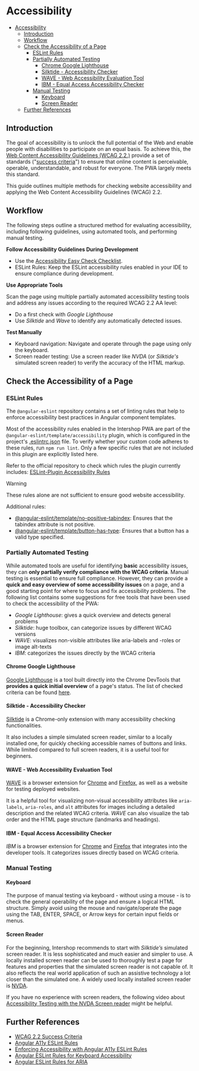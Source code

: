 <!--
kb_guide
kb_pwa
kb_everyone
kb_sync_latest_only
-->

# Accessibility

- [Accessibility](#accessibility)
  - [Introduction](#introduction)
  - [Workflow](#workflow)
  - [Check the Accessibility of a Page](#check-the-accessibility-of-a-page)
    - [ESLint Rules](#eslint-rules)
    - [Partially Automated Testing](#partially-automated-testing)
      - [Chrome Google Lighthouse](#chrome-google-lighthouse)
      - [Silktide - Accessibility Checker](#silktide---accessibility-checker)
      - [WAVE - Web Accessibility Evaluation Tool](#wave---web-accessibility-evaluation-tool)
      - [IBM - Equal Access Accessibility Checker](#ibm---equal-access-accessibility-checker)
    - [Manual Testing](#manual-testing)
      - [Keyboard](#keyboard)
      - [Screen Reader](#screen-reader)
  - [Further References](#further-references)

## Introduction

The goal of accessibility is to unlock the full potential of the Web and enable people with disabilities to participate on an equal basis.
To achieve this, the [Web Content Accessibility Guidelines (WCAG 2.2.)](https://wcagcom.wpenginepowered.com/resource/what-is-wcag/) provide a set of standards ("[success criteria](https://www.w3.org/WAI/WCAG22/Understanding/)") to ensure that online content is perceivable, operable, understandable, and robust for everyone.
The PWA largely meets this standard.

This guide outlines multiple methods for checking website accessibility and applying the Web Content Accessibility Guidelines (WCAG) 2.2.

## Workflow

The following steps outline a structured method for evaluating accessibility, including following guidelines, using automated tools, and performing manual testing.

**Follow Accessibility Guidelines During Development**

- Use the [Accessibility Easy Check Checklist](accessibility-easy-check.md).
- ESLint Rules: Keep the ESLint accessibility rules enabled in your IDE to ensure compliance during development.

**Use Appropriate Tools**

Scan the page using multiple partially automated accessibility testing tools and address any issues according to the required WCAG 2.2 AA level:

- Do a first check with _Google Lighthouse_
- Use _Silktide_ and _Wave_ to identify any automatically detected issues.

**Test Manually**

- Keyboard navigation: Navigate and operate through the page using only the keyboard.
- Screen reader testing: Use a screen reader like _NVDA_ (or _Silktide's_ simulated screen reader) to verify the accuracy of the HTML markup.

## Check the Accessibility of a Page

### ESLint Rules

The `@angular-eslint` repository contains a set of linting rules that help to enforce accessibility best practices in Angular component templates.

Most of the accessibility rules enabled in the Intershop PWA are part of the `@angular-eslint/template/accessibility` plugin, which is configured in the project's [.eslintrc.json](../../.eslintrc.json) file.
To verify whether your custom code adheres to these rules, run `npm run lint`.
Only a few specific rules that are not included in this plugin are explicitly listed here.

Refer to the official repository to check which rules the plugin currently includes: [ESLint-Plugin Accessibility Rules](https://github.com/angular-eslint/angular-eslint/blob/main/packages/eslint-plugin-template/src/configs/accessibility.json)

> [!WARNING]
> These rules alone are not sufficient to ensure good website accessibility.

Additional rules:

- [@angular-eslint/template/no-positive-tabindex](https://github.com/angular-eslint/angular-eslint/blob/main/packages/eslint-plugin-template/docs/rules/no-positive-tabindex.md): Ensures that the tabindex attribute is not positive.
- [@angular-eslint/template/button-has-type](https://github.com/angular-eslint/angular-eslint/blob/main/packages/eslint-plugin-template/docs/rules/button-has-type.md): Ensures that a button has a valid type specified.

### Partially Automated Testing

While automated tools are useful for identifying **basic** accessibility issues, they can **only partially verify compliance with the WCAG criteria**.
Manual testing is essential to ensure full compliance.
However, they can provide a **quick and easy overview of some accessibility issues** on a page, and a good starting point for where to focus and fix accessibility problems.
The following list contains some suggestions for free tools that have been used to check the accessibility of the PWA:

- _Google Lighthouse_: gives a quick overview and detects general problems
- _Silktide_: huge toolbox, can categorize issues by different WCAG versions
- _WAVE_: visualizes non-visible attributes like aria-labels and -roles or image alt-texts
- _IBM_: categorizes the issues directly by the WCAG criteria

#### Chrome Google Lighthouse

[Google Lighthouse](https://developer.chrome.com/docs/lighthouse) is a tool built directly into the Chrome DevTools that **provides a quick initial overview** of a page's status.
The list of checked criteria can be found [here](https://developer.chrome.com/docs/lighthouse/accessibility/scoring).

#### Silktide - Accessibility Checker

[Silktide](https://chromewebstore.google.com/detail/silktide-accessibility-ch/mpobacholfblmnpnfbiomjkecoojakah) is a Chrome-only extension with many accessibility checking functionalities.

It also includes a simple simulated screen reader, similar to a locally installed one, for quickly checking accessible names of buttons and links.
While limited compared to full screen readers, it is a useful tool for beginners.

#### WAVE - Web Accessibility Evaluation Tool

[WAVE](https://wave.webaim.org/) is a browser extension for [Chrome](https://chromewebstore.google.com/detail/wave-evaluation-tool/jbbplnpkjmmeebjpijfedlgcdilocofh) and [Firefox](https://addons.mozilla.org/en-US/firefox/addon/wave-accessibility-tool/), as well as a website for testing deployed websites.

It is a helpful tool for visualizing non-visual accessibility attributes like `aria-labels`, `aria-roles`, and `alt` attributes for images including a detailed description and the related WCAG criteria. _WAVE_ can also visualize the tab order and the HTML page structure (landmarks and headings).

#### IBM - Equal Access Accessibility Checker

_IBM_ is a browser extension for [Chrome](https://chromewebstore.google.com/detail/ibm-equal-access-accessib/lkcagbfjnkomcinoddgooolagloogehp) and [Firefox](https://addons.mozilla.org/en-US/firefox/addon/accessibility-checker/) that integrates into the developer tools.
It categorizes issues directly based on WCAG criteria.

### Manual Testing

#### Keyboard

The purpose of manual testing via keyboard - without using a mouse - is to check the general operability of the page and ensure a logical HTML structure.
Simply avoid using the mouse and navigate/operate the page using the TAB, ENTER, SPACE, or Arrow keys for certain input fields or menus.

#### Screen Reader

For the beginning, Intershop recommends to start with _Silktide’s_ simulated screen reader.
It is less sophisticated and much easier and simpler to use.
A locally installed screen reader can be used to thoroughly test a page for features and properties that the simulated screen reader is not capable of.
It also reflects the real world application of such an assistive technology a lot closer than the simulated one.
A widely used locally installed screen reader is [NVDA](https://www.nvaccess.org/download/).

If you have no experience with screen readers, the following video about [Accessibility Testing with the NVDA Screen reader](https://www.youtube.com/watch?v=Vx1vSd5uYS8) might be helpful.

## Further References

- [WCAG 2.2 Success Criteria](https://www.w3.org/WAI/WCAG22/Understanding/)
- [Angular A11y ESLint Rules](https://dev.to/bitovi/angular-a11y-eslint-rules-2fjc)
- [Enforcing Accessibility with Angular A11y ESLint Rules](https://www.bitovi.com/blog/angular-a11y-eslint-rules)
- [Angular ESLint Rules for Keyboard Accessibility](https://dev.to/angular/angular-eslint-rules-for-keyboard-accessibility-236f)
- [Angular ESLint Rules for ARIA](https://dev.to/angular/angular-eslint-rules-for-aria-3ba1)
